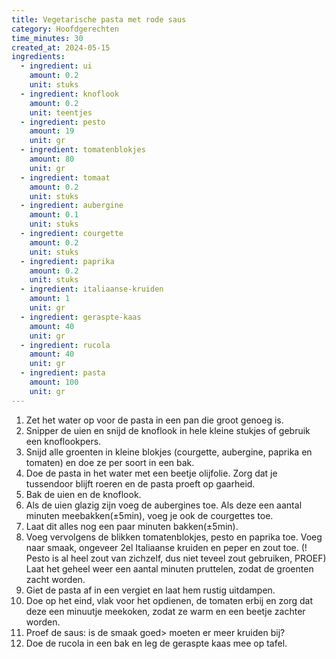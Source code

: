 ```yaml
---
title: Vegetarische pasta met rode saus
category: Hoofdgerechten
time_minutes: 30
created_at: 2024-05-15
ingredients:
  - ingredient: ui
    amount: 0.2
    unit: stuks
  - ingredient: knoflook
    amount: 0.2
    unit: teentjes
  - ingredient: pesto
    amount: 19
    unit: gr
  - ingredient: tomatenblokjes
    amount: 80
    unit: gr
  - ingredient: tomaat
    amount: 0.2
    unit: stuks
  - ingredient: aubergine
    amount: 0.1
    unit: stuks
  - ingredient: courgette
    amount: 0.2
    unit: stuks
  - ingredient: paprika
    amount: 0.2
    unit: stuks
  - ingredient: italiaanse-kruiden
    amount: 1
    unit: gr
  - ingredient: geraspte-kaas
    amount: 40
    unit: gr
  - ingredient: rucola
    amount: 40
    unit: gr
  - ingredient: pasta
    amount: 100
    unit: gr
---
```

1. Zet het water op voor de pasta in een pan die groot genoeg is.
2. Snipper de uien en snijd de knoflook in hele kleine stukjes of gebruik een knoflookpers.
3. Snijd alle groenten in kleine blokjes (courgette, aubergine, paprika en tomaten) en doe ze per soort in een bak.
4. Doe de pasta in het water met een beetje olijfolie. Zorg dat je tussendoor blijft roeren en de pasta proeft op gaarheid.
5. Bak de uien en de knoflook.
6. Als de uien glazig zijn voeg de aubergines toe. Als deze een aantal minuten meebakken(±5min), voeg je ook de courgettes toe.
7. Laat dit alles nog een paar minuten bakken(±5min).
8. Voeg vervolgens de blikken tomatenblokjes, pesto en paprika toe. Voeg naar smaak, ongeveer 2el Italiaanse kruiden en peper en zout toe. (! Pesto is al heel zout van zichzelf, dus niet teveel zout gebruiken, PROEF) Laat het geheel weer een aantal minuten pruttelen, zodat de groenten zacht worden.
9. Giet de pasta af in een vergiet en laat hem rustig uitdampen.
10. Doe op het eind, vlak voor het opdienen, de tomaten erbij en zorg dat deze een minuutje meekoken, zodat ze warm en een beetje zachter worden.
11. Proef de saus: is de smaak goed> moeten er meer kruiden bij?
12. Doe de rucola in een bak en leg de geraspte kaas mee op tafel.
